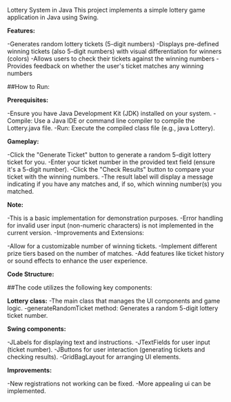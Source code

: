 Lottery System in Java
This project implements a simple lottery game application in Java using Swing.

**Features:**

-Generates random lottery tickets (5-digit numbers)
-Displays pre-defined winning tickets (also 5-digit numbers) with visual differentiation for winners (colors)
-Allows users to check their tickets against the winning numbers
-Provides feedback on whether the user's ticket matches any winning numbers

##How to Run:

**Prerequisites:** 

-Ensure you have Java Development Kit (JDK) installed on your system.
-Compile: Use a Java IDE or command line compiler to compile the Lottery.java file.
-Run: Execute the compiled class file (e.g., java Lottery).

**Gameplay:**

-Click the "Generate Ticket" button to generate a random 5-digit lottery ticket for you.
-Enter your ticket number in the provided text field (ensure it's a 5-digit number).
-Click the "Check Results" button to compare your ticket with the winning numbers.
-The result label will display a message indicating if you have any matches and, if so, which winning number(s) you matched.

**Note:**

-This is a basic implementation for demonstration purposes.
-Error handling for invalid user input (non-numeric characters) is not implemented in the current version.
-Improvements and Extensions:

-Allow for a customizable number of winning tickets.
-Implement different prize tiers based on the number of matches.
-Add features like ticket history or sound effects to enhance the user experience.

**Code Structure:**

##The code utilizes the following key components:

**Lottery class:**
-The main class that manages the UI components and game logic.
-generateRandomTicket method: Generates a random 5-digit lottery ticket number.

**Swing components:**

-JLabels for displaying text and instructions.
-JTextFields for user input (ticket number).
-JButtons for user interaction (generating tickets and checking results).
-GridBagLayout for arranging UI elements.

**Improvements:**

-New registrations not working can be fixed.
-More appealing ui can be implemented.
